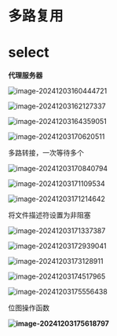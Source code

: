 # 多路复用

# select

**代理服务器**

![image-20241203160444721](D:\code\study\notes_stu\c++_note\picture\image-20241203160444721.png)

![image-20241203162127337](D:\code\study\notes_stu\c++_note\picture\image-20241203162127337.png)

![image-20241203164359051](D:\code\study\notes_stu\c++_note\picture\image-20241203164359051.png)

![image-20241203170620511](D:\code\study\notes_stu\c++_note\picture\image-20241203170620511.png)

多路转接，一次等待多个

![image-20241203170840794](D:\code\study\notes_stu\c++_note\picture\image-20241203170840794.png)

![image-20241203171109534](D:\code\study\notes_stu\c++_note\picture\image-20241203171109534.png)

![image-20241203171214642](D:\code\study\notes_stu\c++_note\picture\image-20241203171214642.png)

将文件描述符设置为非阻塞

![image-20241203171337387](D:\code\study\notes_stu\c++_note\picture\image-20241203171337387.png)

![image-20241203172939041](D:\code\study\notes_stu\c++_note\picture\image-20241203172939041.png)

![image-20241203173128911](D:\code\study\notes_stu\c++_note\picture\image-20241203173128911.png)



![image-20241203174517965](D:\code\study\notes_stu\c++_note\picture\image-20241203174517965.png)

![image-20241203175556438](D:\code\study\notes_stu\c++_note\picture\image-20241203175556438.png)

位图操作函数

**![image-20241203175618797](D:\code\study\notes_stu\c++_note\picture\image-20241203175618797.png)**